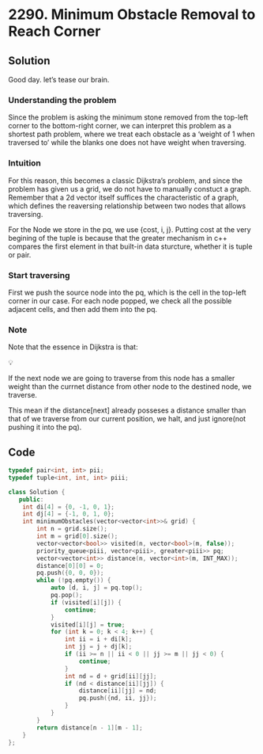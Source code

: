 # 2290. Minimum Obstacle Removal to Reach Corner

## Solution

Good day. let’s tease our brain.

### Understanding the problem

Since the problem is asking the minimum stone removed from the top-left corner to the bottom-right corner, we can interpret this problem as a shortest path problem, where we treat each obstacle as a ‘weight of 1 when traversed to’ while the blanks one does not have weight when traversing.

### Intuition

For this reason, this becomes a classic Dijkstra’s problem, and since the problem has given us a grid, we do not have to manually constuct a graph. Remember that a 2d vector itself suffices the characteristic of a graph, which defines the reaversing relationship between two nodes that allows traversing.

For the Node we store in the pq, we use {cost, i, j}. Putting cost at the very begining of the tuple is because that the greater mechanism in c++ compares the first element in that built-in data sturcture, whether it is tuple or pair.

### Start traversing

First we push the source node into the pq, which is the cell in the top-left corner in our case. For each node popped, we check all the possible adjacent cells, and then add them into the pq.

### Note

Note that the essence in Dijkstra is that:

<aside>
💡

If the next node we are going to traverse from this node has a smaller weight than the currnet distance from other node to the destined node, we traverse.

</aside>

This mean if the distance[next] already posseses a distance smaller than that of we traverse from our current position, we halt, and just ignore(not pushing it into the pq).

## Code

```cpp
typedef pair<int, int> pii;
typedef tuple<int, int, int> piii;

class Solution {
   public:
    int di[4] = {0, -1, 0, 1};
    int dj[4] = {-1, 0, 1, 0};
    int minimumObstacles(vector<vector<int>>& grid) {
        int n = grid.size();
        int m = grid[0].size();
        vector<vector<bool>> visited(n, vector<bool>(m, false));
        priority_queue<piii, vector<piii>, greater<piii>> pq;
        vector<vector<int>> distance(n, vector<int>(m, INT_MAX));
        distance[0][0] = 0;
        pq.push({0, 0, 0});
        while (!pq.empty()) {
            auto [d, i, j] = pq.top();
            pq.pop();
            if (visited[i][j]) {
                continue;
            }
            visited[i][j] = true;
            for (int k = 0; k < 4; k++) {
                int ii = i + di[k];
                int jj = j + dj[k];
                if (ii >= n || ii < 0 || jj >= m || jj < 0) {
                    continue;
                }
                int nd = d + grid[ii][jj];
                if (nd < distance[ii][jj]) {
                    distance[ii][jj] = nd;
                    pq.push({nd, ii, jj});
                }
            }
        }
        return distance[n - 1][m - 1];
    }
};
```
